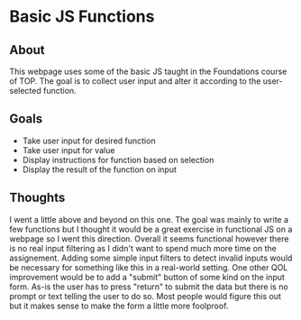 # Basic JS Functions

## About
This webpage uses some of the basic JS taught in the Foundations course of TOP. The goal is to collect user input and alter it according to the user-selected function.

## Goals
* Take user input for desired function
* Take user input for value
* Display instructions for function based on selection
* Display the result of the function on input

## Thoughts
I went a little above and beyond on this one. The goal was mainly to write a few functions but I thought it would be a great exercise in functional JS on a webpage so I went this direction.
Overall it seems functional however there is no real input filtering as I didn't want to spend much more time on the assignement. Adding some simple input filters to detect invalid inputs would be necessary for something like this in a real-world setting.
One other QOL improvement would be to add a "submit" button of some kind on the input form. As-is the user has to press "return" to submit the data but there is no prompt or text telling the user to do so. Most people would figure this out but it makes sense to make the form a little more foolproof.